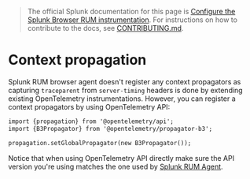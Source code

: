 > The official Splunk documentation for this page is [Configure the Splunk Browser RUM instrumentation](https://quickdraw.splunk.com/redirect/?product=Observability&location=github.rum.configuration&version=current). For instructions on how to contribute to the docs, see [CONTRIBUTING.md](../CONTRIBUTING.md#documentation).

# Context propagation

Splunk RUM browser agent doesn't register any context propagators as capturing `traceparent` from `server-timing` headers is done by extending existing OpenTelemetry instrumentations. However, you can register a context propagators by using OpenTelemetry API:

```html
import {propagation} from '@opentelemetry/api';
import {B3Propagator} from '@opentelemetry/propagator-b3';

propagation.setGlobalPropagator(new B3Propagator());
```

Notice that when using OpenTelemetry API directly make sure the API version you're using matches the one used by [Splunk RUM Agent](https://github.com/signalfx/splunk-otel-js-web#open-telemetry-version).
